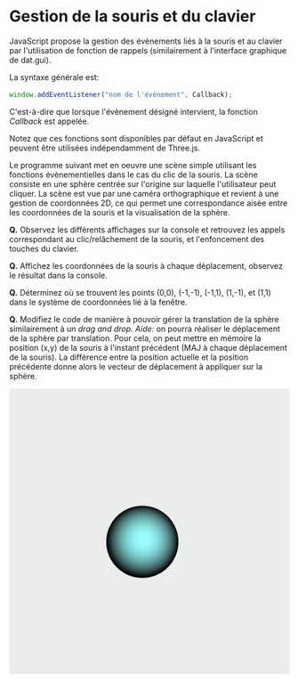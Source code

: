 # Gestion de la souris et du clavier

JavaScript propose la gestion des évènements liés à la souris et au clavier par l'utilisation de fonction de rappels (similairement à l'interface graphique de dat.gui).

La syntaxe générale est:
```Javascript
window.addEventListener("nom de l'évènement", Callback);
```
C'est-à-dire que lorsque l'évènement désigné intervient, la fonction _Callback_ est appelée.

Notez que ces fonctions sont disponibles par défaut en JavaScript et peuvent être utilisées indépendamment de Three.js.

Le programme suivant met en oeuvre une scène simple utilisant les fonctions évènementielles dans le cas du clic de la souris.
La scène consiste en une sphère centrée sur l'origine sur laquelle l'utilisateur peut cliquer. La scène est vue par une caméra orthographique et revient à une gestion de coordonnées 2D, ce qui permet une correspondance aisée entre les coordonnées de la souris et la visualisation de la sphère.

__Q.__ Observez les différents affichages sur la console et retrouvez les appels correspondant au clic/relâchement de la souris, et l'enfoncement des touches du clavier.

__Q.__ Affichez les coordonnées de la souris à chaque déplacement, observez le résultat dans la console.

__Q.__ Déterminez où se trouvent les points (0,0), (-1,-1), (-1,1), (1,-1), et (1,1) dans le système de coordonnées lié à la fenêtre.

__Q.__ Modifiez le code de manière à pouvoir gérer la translation de la sphère similairement à un _drag and drop_.
_Aide:_ on pourra réaliser le déplacement de la sphère par translation. Pour cela, on peut mettre en mémoire la position (x,y) de la souris à l'instant précédent (MAJ à chaque déplacement de la souris). La différence entre la position actuelle et la position précédente donne alors le vecteur de déplacement à appliquer sur la sphère.

![Result](pictures/result.gif)
